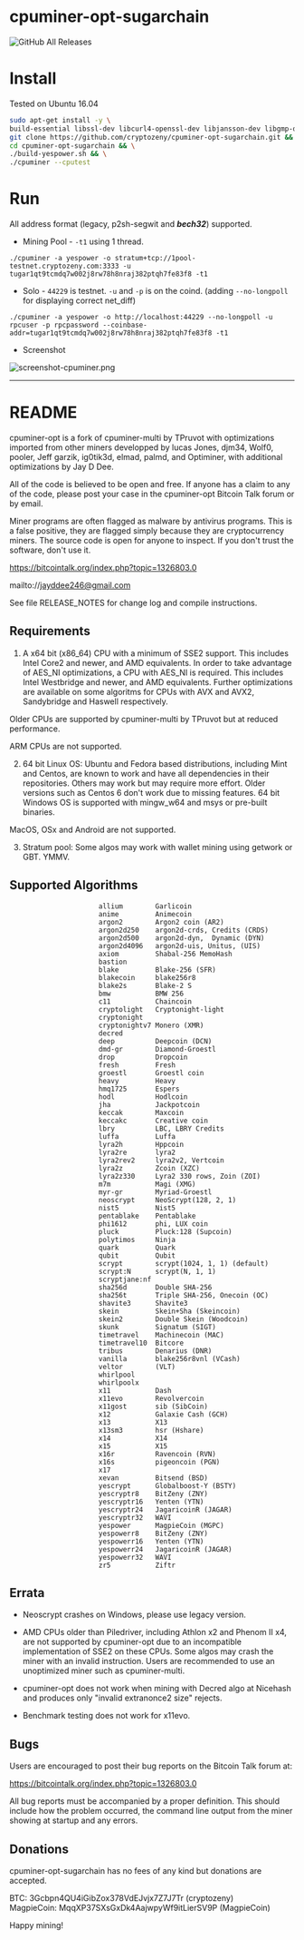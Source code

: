 cpuminer-opt-sugarchain
=======================
![GitHub All Releases](https://img.shields.io/github/downloads/cryptozeny/cpuminer-opt-sugarchain/total)

# Install
Tested on Ubuntu 16.04

```bash
sudo apt-get install -y \
build-essential libssl-dev libcurl4-openssl-dev libjansson-dev libgmp-dev automake zlib1g-dev && \
git clone https://github.com/cryptozeny/cpuminer-opt-sugarchain.git && \
cd cpuminer-opt-sugarchain && \
./build-yespower.sh && \
./cpuminer --cputest
```

# Run
All address format (legacy, p2sh-segwit and ___bech32___) supported.

 * Mining Pool - `-t1` using 1 thread.
```
./cpuminer -a yespower -o stratum+tcp://1pool-testnet.cryptozeny.com:3333 -u tugar1qt9tcmdq7w002j8rw78h8nraj382ptqh7fe83f8 -t1
```

 * Solo - `44229` is testnet. `-u` and `-p` is on the coind. (adding `--no-longpoll` for displaying correct net_diff)
```
./cpuminer -a yespower -o http://localhost:44229 --no-longpoll -u rpcuser -p rpcpassword --coinbase-addr=tugar1qt9tcmdq7w002j8rw78h8nraj382ptqh7fe83f8 -t1
```

 * Screenshot

![screenshot-cpuminer.png](https://github.com/cryptozeny/cpuminer-opt-sugarchain/blob/master/res/screenshot-cpuminer.png?raw=true)

-----

# README

cpuminer-opt is a fork of cpuminer-multi by TPruvot with optimizations
imported from other miners developped by lucas Jones, djm34, Wolf0, pooler,
Jeff garzik, ig0tik3d, elmad, palmd, and Optiminer, with additional
optimizations by Jay D Dee.

All of the code is believed to be open and free. If anyone has a
claim to any of the code, please post your case in the cpuminer-opt Bitcoin Talk forum
or by email.

Miner programs are often flagged as malware by antivirus programs. This is
a false positive, they are flagged simply because they are cryptocurrency
miners. The source code is open for anyone to inspect. If you don't trust
the software, don't use it.

https://bitcointalk.org/index.php?topic=1326803.0

mailto://jayddee246@gmail.com

See file RELEASE_NOTES for change log and compile instructions.

Requirements
------------

1. A x64 bit (x86_64) CPU with a minimum of SSE2 support. This includes
Intel Core2 and newer, and AMD equivalents. In order to take advantage of AES_NI
optimizations, a CPU with AES_NI is required. This includes Intel Westbridge
and newer, and AMD equivalents. Further optimizations are available on some
algoritms for CPUs with AVX and AVX2, Sandybridge and Haswell respectively.

Older CPUs are supported by cpuminer-multi by TPruvot but at reduced
performance.

ARM CPUs are not supported.

2. 64 bit Linux OS: Ubuntu and Fedora based distributions, including Mint and
Centos, are known to work and have all dependencies in their repositories.
Others may work but may require more effort. Older versions such as Centos 6
don't work due to missing features.
64 bit Windows OS is supported with mingw_w64 and msys or pre-built binaries.

MacOS, OSx and Android are not supported.

3. Stratum pool: Some algos may work with wallet mining using getwork or GBT. YMMV.

Supported Algorithms
--------------------

                          allium        Garlicoin
                          anime         Animecoin
                          argon2        Argon2 coin (AR2)
                          argon2d250    argon2d-crds, Credits (CRDS)
                          argon2d500    argon2d-dyn,  Dynamic (DYN)
                          argon2d4096   argon2d-uis, Unitus, (UIS)
                          axiom         Shabal-256 MemoHash
                          bastion
                          blake         Blake-256 (SFR)
                          blakecoin     blake256r8
                          blake2s       Blake-2 S
                          bmw           BMW 256
                          c11           Chaincoin
                          cryptolight   Cryptonight-light
                          cryptonight  
                          cryptonightv7 Monero (XMR)
                          decred
                          deep          Deepcoin (DCN)
                          dmd-gr        Diamond-Groestl
                          drop          Dropcoin
                          fresh         Fresh
                          groestl       Groestl coin
                          heavy         Heavy
                          hmq1725       Espers
                          hodl          Hodlcoin
                          jha           Jackpotcoin
                          keccak        Maxcoin
                          keccakc       Creative coin
                          lbry          LBC, LBRY Credits
                          luffa         Luffa
                          lyra2h        Hppcoin
                          lyra2re       lyra2
                          lyra2rev2     lyra2v2, Vertcoin
                          lyra2z        Zcoin (XZC)
                          lyra2z330     Lyra2 330 rows, Zoin (ZOI)
                          m7m           Magi (XMG)
                          myr-gr        Myriad-Groestl
                          neoscrypt     NeoScrypt(128, 2, 1)
                          nist5         Nist5
                          pentablake    Pentablake
                          phi1612       phi, LUX coin
                          pluck         Pluck:128 (Supcoin)
                          polytimos     Ninja
                          quark         Quark
                          qubit         Qubit
                          scrypt        scrypt(1024, 1, 1) (default)
                          scrypt:N      scrypt(N, 1, 1)
                          scryptjane:nf
                          sha256d       Double SHA-256
                          sha256t       Triple SHA-256, Onecoin (OC)
                          shavite3      Shavite3
                          skein         Skein+Sha (Skeincoin)
                          skein2        Double Skein (Woodcoin)
                          skunk         Signatum (SIGT)
                          timetravel    Machinecoin (MAC)
                          timetravel10  Bitcore
                          tribus        Denarius (DNR)
                          vanilla       blake256r8vnl (VCash)
                          veltor        (VLT)
                          whirlpool
                          whirlpoolx
                          x11           Dash
                          x11evo        Revolvercoin
                          x11gost       sib (SibCoin)
                          x12           Galaxie Cash (GCH)
                          x13           X13
                          x13sm3        hsr (Hshare)
                          x14           X14
                          x15           X15
                          x16r          Ravencoin (RVN)
                          x16s          pigeoncoin (PGN)
                          x17
                          xevan         Bitsend (BSD)
                          yescrypt      Globalboost-Y (BSTY)
                          yescryptr8    BitZeny (ZNY)
                          yescryptr16   Yenten (YTN)
                          yescryptr24   JagaricoinR (JAGAR)
                          yescryptr32   WAVI
                          yespower      MagpieCoin (MGPC)
                          yespowerr8    BitZeny (ZNY)
                          yespowerr16   Yenten (YTN)
                          yespowerr24   JagaricoinR (JAGAR)
                          yespowerr32   WAVI
                          zr5           Ziftr

Errata
------

- Neoscrypt crashes on Windows, please use legacy version.

- AMD CPUs older than Piledriver, including Athlon x2 and Phenom II x4, are not
supported by cpuminer-opt due to an incompatible implementation of SSE2 on
these CPUs. Some algos may crash the miner with an invalid instruction.
Users are recommended to use an unoptimized miner such as cpuminer-multi.

- cpuminer-opt does not work when mining with Decred algo at Nicehash and produces
only "invalid extranonce2 size" rejects.

- Benchmark testing does not work for x11evo.

Bugs
----

Users are encouraged to post their bug reports on the Bitcoin Talk
forum at:

https://bitcointalk.org/index.php?topic=1326803.0

All bug reports must be accompanied by a proper definition.
This should include how the problem occurred, the command line 
output from the miner showing at startup and any errors.

Donations
---------

cpuminer-opt-sugarchain has no fees of any kind but donations are accepted.

 BTC: 3Gcbpn4QU4iGibZox378VdEJvjx7Z7J7Tr (cryptozeny)  
 MagpieCoin: MqqXP37SXsGxDk4AajwpyWf9itLierSV9P  (MagpieCoin)  

Happy mining!
